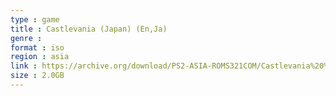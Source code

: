 ```yaml
---
type : game
title : Castlevania (Japan) (En,Ja)
genre : 
format : iso
region : asia
link : https://archive.org/download/PS2-ASIA-ROMS321COM/Castlevania%20%28Japan%29%20%28En%2CJa%29.7z
size : 2.0GB
---
```

